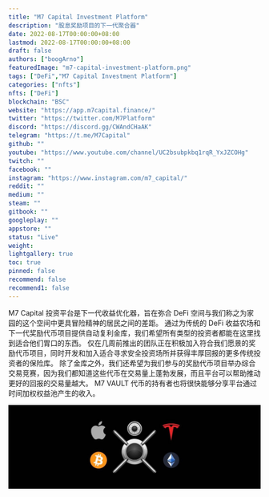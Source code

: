 ```yaml
---
title: "M7 Capital Investment Platform"
description: "股息奖励项目的下一代聚合器"
date: 2022-08-17T00:00:00+08:00
lastmod: 2022-08-17T00:00:00+08:00
draft: false
authors: ["boogArno"]
featuredImage: "m7-capital-investment-platform.png"
tags: ["DeFi","M7 Capital Investment Platform"]
categories: ["nfts"]
nfts: ["DeFi"]
blockchain: "BSC"
website: "https://app.m7capital.finance/"
twitter: "https://twitter.com/M7Platform"
discord: "https://discord.gg/CWAndCHaAK"
telegram: "https://t.me/M7Capital"
github: ""
youtube: "https://www.youtube.com/channel/UC2bsubpkbq1rqR_YxJZCOHg"
twitch: ""
facebook: ""
instagram: "https://www.instagram.com/m7_capital/"
reddit: ""
medium: ""
steam: ""
gitbook: ""
googleplay: ""
appstore: ""
status: "Live"
weight: 
lightgallery: true
toc: true
pinned: false
recommend: false
recommend1: false
---
```

M7 Capital 投资平台是下一代收益优化器，旨在弥合 DeFi 空间与我们称之为家园的这个空间中更具冒险精神的居民之间的差距。
通过为传统的 DeFi 收益农场和下一代奖励代币项目提供自动复利金库，我们希望所有类型的投资者都能在这里找到适合他们胃口的东西。
仅在几周前推出的团队正在积极加入符合我们愿景的奖励代币项目，同时开发和加入适合寻求安全投资场所并获得丰厚回报的更多传统投资者的保险库。
除了金库之外，我们还希望为我们参与的奖励代币项目举办综合交易竞赛，因为我们都知道这些代币在交易量上蓬勃发展，而且平台可以帮助推动更好的回报的交易量越大。
M7 VAULT 代币的持有者也将很快能够分享平台通过时间加权权益池产生的收入。

![1500x500](1500x500.jpg)